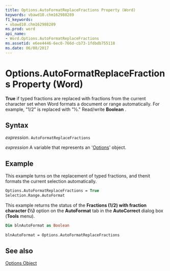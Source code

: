 ```yaml
---
title: Options.AutoFormatReplaceFractions Property (Word)
keywords: vbawd10.chm162988289
f1_keywords:
- vbawd10.chm162988289
ms.prod: word
api_name:
- Word.Options.AutoFormatReplaceFractions
ms.assetid: e6ee4446-6ec0-766d-cb73-1fdbdb755118
ms.date: 06/08/2017
---
```



# Options.AutoFormatReplaceFractions Property (Word)

 **True** if typed fractions are replaced with fractions from the current character set when Word formats a document or range automatically. For example, "1/2" is replaced with "½." Read/write **Boolean** .


## Syntax

 _expression_. `AutoFormatReplaceFractions`

 _expression_ A variable that represents an '[Options](Word.Options.md)' object.


## Example

This example turns on the replacement of typed fractions, and thenit formats the current selection automatically.


```vb
Options.AutoFormatReplaceFractions = True 
Selection.Range.AutoFormat
```

This example returns the status of the  **Fractions (1/2) with fraction character (½)** option on the **AutoFormat** tab in the **AutoCorrect** dialog box (**Tools** menu).




```vb
Dim blnAutoFormat as Boolean 
 
blnAutoFormat = Options.AutoFormatReplaceFractions
```


## See also


[Options Object](Word.Options.md)

